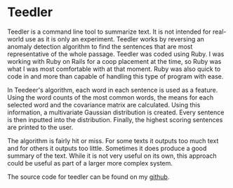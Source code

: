 ---
---

# Teedler

Teedler is a command line tool to summarize text. It is not intended for
real-world use as it is only an experiment. Teedler works by reversing an
anomaly detection algorithm to find the sentences that are most representative
of the whole passage. Teedler was coded using Ruby. I was working with Ruby on
Rails for a coop placement at the time, so Ruby was what I was most comfortable
with at that moment. Ruby was also quick to code in and more than capable of
handling this type of program with ease.

In Teedeer's algorithm, each word in each sentence is used as a feature. Using
the word counts of the most common words, the means for each selected word and
the covariance matrix are calculated. Using this information, a multivariate
Gaussian distribution is created. Every sentence is then inputted into the
distribution. Finally, the highest scoring sentences are printed to the user.

The algorithm is fairly hit or miss. For some texts it outputs too much text
and for others it outputs too little. Sometimes it does produce a good summary
of the text. While it is not very useful on its own, this approach could be
useful as part of a larger more complex system.

The source code for teedler can be found on my [github](github.com/robbiemeyer).
